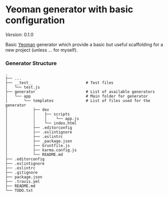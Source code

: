 # Yeoman generator with basic configuration #

*Version*: 0.1.0

Basic [Yeoman](http://yeoman.io/) generator which provide a basic but useful scaffolding for a new project (unless ... for myself).

### Generator Structure ###

```
.
├── ...
├── __test__                       # Test files
│   └── test.js
├── generator                      # List of available generators
│   └── app                        # Main folder for generator
│       └── templates              # List of files used for the generator
│           ├── dev
│           │    ├── scripts
│           │    │    └── app.js
│           │    └── index.html
│           ├── .editorconfig
│           ├── .eslintignore
│           ├── .eslintrc
│           ├── _package.json
│           ├── Gruntfile.js
│           ├── karma.config.js
│           └── README.md
├── .editorconfig
├── .eslintignore
├── .eslintrc
├── .gitignore
├── package.json
├── .travis.yml
├── README.md
└── TODO.txt
```
